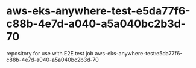 # aws-eks-anywhere-test-e5da77f6-c88b-4e7d-a040-a5a040bc2b3d-70
repository for use with E2E test job aws-eks-anywhere-test:e5da77f6-c88b-4e7d-a040-a5a040bc2b3d-70
